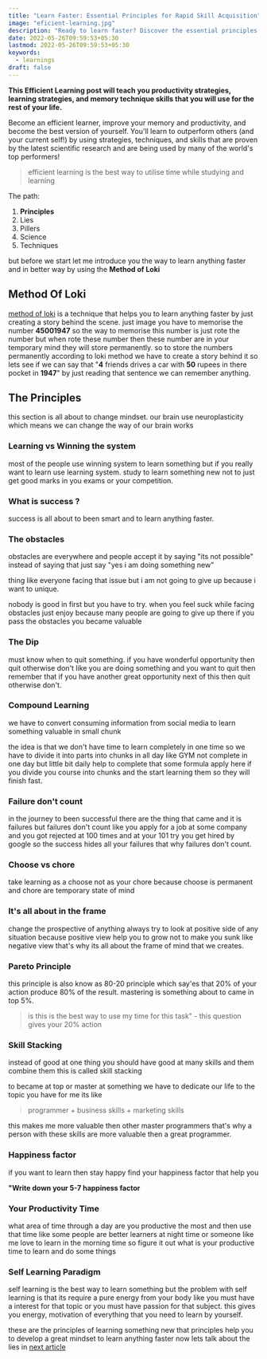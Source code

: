 ```yaml
---
title: "Learn Faster: Essential Principles for Rapid Skill Acquisition"
image: "eficient-learning.jpg"
description: "Ready to learn faster? Discover the essential principles for rapid skill acquisition and start accelerating your learning journey. Unlock your potential and achieve success in record time."
date: 2022-05-26T09:59:53+05:30
lastmod: 2022-05-26T09:59:53+05:30
keywords:
  - learnings
draft: false
---
```


**This Efficient Learning post will teach you productivity strategies, learning strategies, and memory technique skills that you will use for the rest of your life.**

Become an efficient learner, improve your memory and productivity, and become the best version of yourself. You'll learn to outperform others (and your current self!) by using strategies, techniques, and skills that are proven by the latest scientific research and are being used by many of the world's top performers!

> efficient learning is the best way to utilise time while studying and learning

The path:

1. **Principles**
2. Lies
3. Pillers
4. Science
5. Techniques

but before we start let me introduce you the way to learn anything faster and in better way by using the **Method of Loki**

## Method Of Loki

[method of loki](https://numenta.com/blog/2017/08/29/method-of-loci/#:~:text=The%20method%20of%20loci%20is,%2C%20words%2C%20faces%2C%20etc.) is a technique that helps you to learn anything faster by just creating a story behind the scene. just image you have to memorise the number **45001947** so the way to memorise this number is just rote the number but when rote these number then these number are in your temporary mind they will store permanently. so to store the numbers permanently according to loki method we have to create a story behind it so lets see if we can say that "**4** friends drives a car with **50** rupees in there pocket in **1947**" by just reading that sentence we can remember anything.

## The Principles

this section is all about to change mindset. our brain use neuroplasticity which means we can change the way of our brain works

### Learning vs Winning the system

most of the people use winning system to learn something but if you really want to learn use learning system. study to learn something new not to just get good marks in you exams or your competition.

### What is success ?

success is all about to been smart and to learn anything faster.

### The obstacles

obstacles are everywhere and people accept it by saying "its not possible" instead of saying that just say "yes i am doing something new"

thing like everyone facing that issue but i am not going to give up because i want to unique.

nobody is good in first but you have to try. when you feel suck while facing obstacles just enjoy because many people are going to give up there if you pass the obstacles you became valuable

### The Dip

must know when to quit something. if you have wonderful opportunity then quit otherwise don't like you are doing something and you want to quit then remember that if you have another great opportunity next of this then quit otherwise don't.

### Compound Learning

we have to convert consuming information from social media to learn something valuable in small chunk

the idea is that we don't have time to learn completely in one time so we have to divide it into parts into chunks in all day like GYM not complete in one day but little bit daily help to complete that some formula apply here if you divide you course into chunks and the start learning them so they will finish fast.

### Failure don't count

in the journey to been successful there are the thing that came and it is failures but failures don't count like you apply for a job at some company and you got rejected at 100 times and at your 101 try you get hired by google so the success hides all your failures that why failures don't count.

### Choose vs chore

take learning as a choose not as your chore because choose is permanent and chore are temporary state of mind

### It's all about in the frame

change the prospective of anything always try to look at positive side of any situation because positive view help you to grow not to make you sunk like negative view that's why its all about the frame of mind that we creates.

### Pareto Principle

this principle is also know as 80-20 principle which say'es that 20% of your action produce 80% of the result. mastering is something about to came in top 5%.

> is this is the best way to use my time for this task" - this question gives your 20% action

### Skill Stacking

instead of good at one thing you should have good at many skills and them combine them this is called skill stacking

to became at top or master at something we have to dedicate our life to the topic you have for me its like

> programmer + business skills + marketing skills

this makes me more valuable then other master programmers that's why a person with these skills are more valuable then a great programmer.

### Happiness factor

if you want to learn then stay happy find your happiness factor that help you

**"Write down your 5-7 happiness factor**

### Your Productivity Time

what area of time through a day are you productive the most and then use that time like some people are better learners at night time or someone like me love to learn in the morning time so figure it out what is your productive time to learn and do some things

### Self Learning Paradigm

self learning is the best way to learn something but the problem with self learning is that its require a pure energy from your body like you must have a interest for that topic or you must have passion for that subject. this gives you energy, motivation of everything that you need to learn by yourself.

these are the principles of learning something new that principles help you to develop a great mindset to learn anything faster now lets talk about the lies in [next article](https://gxanshu.in/blog/how-to-master-anything-faster/)
